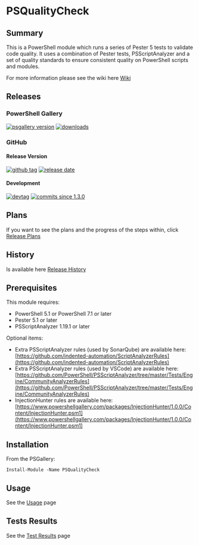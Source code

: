 # PSQualityCheck

## Summary

This is a PowerShell module which runs a series of Pester 5 tests to validate code quality. It uses a combination of Pester tests, PSScriptAnalyzer and a set of quality standards to ensure consistent quality on PowerShell scripts and modules.

For more information please see the wiki here [Wiki](https://github.com/andrewrdavidson/PSQualityCheck/wiki)

## Releases

### PowerShell Gallery

[![psgallery version](https://img.shields.io/powershellgallery/v/psqualitycheck)](https://www.powershellgallery.com/packages/PSQualityCheck/1.3.0) [![downloads](https://img.shields.io/powershellgallery/dt/PSQualityCheck)](https://www.powershellgallery.com/packages/PSQualityCheck/1.3.0)

### GitHub

#### Release Version

[![github tag](https://img.shields.io/github/v/tag/andrewrdavidson/psqualitycheck?sort=semver)](https://github.com/andrewrdavidson/PSQualityCheck/releases?sort=semver) [![release date](https://img.shields.io/github/release-date/andrewrdavidson/psqualitycheck)](https://github.com/andrewrdavidson/PSQualityCheck/releases)

#### Development

[![devtag](https://img.shields.io/badge/branch-1.4.0-blue)](https://github.com/andrewrdavidson/PSQualityCheck/tree/release-1.4.0)
[![commits since 1.3.0](https://img.shields.io/github/commits-since/andrewrdavidson/psqualitycheck/1.3.0/main?include_prereleases)](https://github.com/andrewrdavidson/PSQualityCheck/releases/1.3.0)

## Plans

If you want to see the plans and the progress of the steps within, click [Release Plans](https://github.com/andrewrdavidson/PSQualityCheck/wiki/Release-Plan)

## History

Is available here [Release History](https://github.com/andrewrdavidson/PSQualityCheck/wiki/Release-History)

## Prerequisites

This module requires:

* PowerShell 5.1 or PowerShell 7.1 or later
* Pester 5.1 or later
* PSScriptAnalyzer 1.19.1 or later

Optional items:

* Extra PSScriptAnalyzer rules (used by SonarQube) are available here:<br/>[https://github.com/indented-automation/ScriptAnalyzerRules](https://github.com/indented-automation/ScriptAnalyzerRules)
* Extra PSScriptAnalyzer rules (used by VSCode) are available here:<br/>[https://github.com/PowerShell/PSScriptAnalyzer/tree/master/Tests/Engine/CommunityAnalyzerRules](https://github.com/PowerShell/PSScriptAnalyzer/tree/master/Tests/Engine/CommunityAnalyzerRules)
* InjectionHunter rules are available here:<br/>[https://www.powershellgallery.com/packages/InjectionHunter/1.0.0/Content/InjectionHunter.psm1](https://www.powershellgallery.com/packages/InjectionHunter/1.0.0/Content/InjectionHunter.psm1)

## Installation

From the PSGallery:

`Install-Module -Name PSQualityCheck`

## Usage

See the [Usage](https://github.com/andrewrdavidson/PSQualityCheck/wiki/Usage) page

## Tests Results

See the [Test Results](https://github.com/andrewrdavidson/PSQualityCheck/wiki/Test-Results) page
